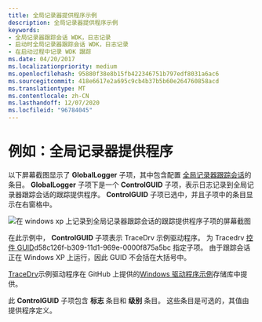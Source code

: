 ```yaml
---
title: 全局记录器提供程序示例
description: 全局记录器提供程序示例
keywords:
- 全局记录器跟踪会话 WDK，日志记录
- 启动时全局记录器跟踪会话 WDK，日志记录
- 在启动过程中记录 WDK 跟踪
ms.date: 04/20/2017
ms.localizationpriority: medium
ms.openlocfilehash: 95880f38e8b15fb422346751b797edf8031a6ac6
ms.sourcegitcommit: 418e6617e2a695c9cb4b37b5b60e264760858acd
ms.translationtype: MT
ms.contentlocale: zh-CN
ms.lasthandoff: 12/07/2020
ms.locfileid: "96784045"
---
```

# <a name="example-global-logger-provider"></a>例如：全局记录器提供程序


以下屏幕截图显示了 **GlobalLogger** 子项，其中包含配置 [全局记录器跟踪会话](global-logger-trace-session.md)的条目。 **GlobalLogger** 子项下是一个 **ControlGUID** 子项，表示日志记录到全局记录器跟踪会话的跟踪提供程序。 **ControlGUID** 子项已选中，并且子项中的条目显示在右窗格中。

![在 windows xp 上记录到全局记录器跟踪会话的跟踪提供程序子项的屏幕截图](images/globallogger.png)

在此示例中， **ControlGUID** 子项表示 TraceDrv 示例驱动程序。 为 Tracedrv [控件 GUID](control-guid.md)d58c126f-b309-11d1-969e-0000f875a5bc 指定子项。 由于跟踪会话正在 Windows XP 上运行，因此 GUID 不会括在大括号中。

[TraceDrv](https://github.com/Microsoft/Windows-driver-samples/tree/master/general/tracing/tracedriver)示例驱动程序在 GitHub 上提供的[Windows 驱动程序示例](https://github.com/Microsoft/Windows-driver-samples)存储库中提供。

此 **ControlGUID** 子项包含 **标志** 条目和 **级别** 条目。 这些条目是可选的，其值由提供程序定义。

 

 





